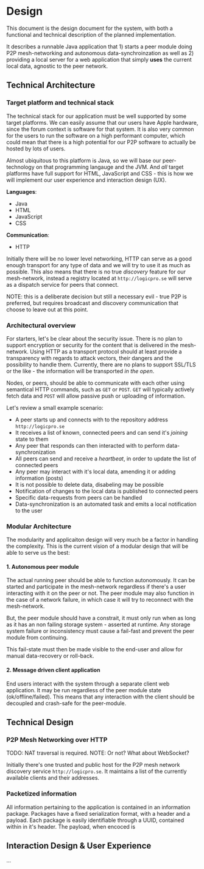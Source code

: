 Design
======

This document is the design document for the system, with both a functional and technical description of the planned implementation.

It describes a runnable Java application that 1) starts a peer module doing P2P mesh-networking and autonomous data-synchroinzation as well as 2) providing a local server for a web application that simply __uses__ the current local data, agnostic to the peer network.

## Technical Architecture

### Target platform and technical stack

The technical stack for our application must be well supported by some target platforms. We can easily assume that our users have Apple hardware, since the forum context is software for that system. It is also very common for the users to run the software on a high performant computer, which could mean that there is a high potential for our P2P software to actually be hosted by lots of users.

Almost ubiquitous to this platform is Java, so we will base our peer-technology on that programming langauge and the JVM. And _all_ target platforms have full support for HTML, JavaScript and CSS - this is how we will implement our user experience and interaction design (UX).

__Languages__:

- Java
- HTML
- JavaScript
- CSS

__Communication__:

- HTTP

Initially there will be no lower level networking, HTTP can serve as a good enough transport for any type of data and we will try to use it as much as possible. This also means that there is no true _discovery_ feature for our mesh-network, instead a registry located at `http://logicpro.se` will serve as a dispatch service for peers that connect.

NOTE: this is a deliberate decision but still a necessary evil - true P2P is preferred, but requires broadcast and discovery communication that choose to leave out at this point.

### Architectural overview

For starters, let's be clear about the security issue. There is no plan to support encryption or security for the content that is delivered in the mesh-network. Using HTTP as a transport protocol should at least provide a transparency with regards to attack vectors, their dangers and the possibility to handle them. Currently, there are no plans to support SSL/TLS or the like - the information will be transported _in the open_.

Nodes, or peers, should be able to communicate with each other using semantical HTTP commands, such as `GET` or `POST`. `GET` will typically actively fetch data and `POST` will allow passive push or uploading of information.

Let's review a small example scenario:

- A peer starts up and connects with to the repository address `http://logicpro.se`
- It receives a list of known, connected peers and can send it's _joining_ state to them
- Any peer that responds can then interacted with to perform data-synchronization
- All peers can send and receive a _heartbeat_, in order to update the list of connected peers
- Any peer may interact with it's local data, amending it or adding information (posts)
- It is not possible to delete data, disabeling may be possible
- Notification of changes to the local data is published to connected peers
- Specific data-requests from peers can be handled
- Data-synchronization is an automated task and emits a local notification to the user

### Modular Architecture

The modularity and applicaiton design will very much be a factor in handling the complexity. This is the current vision of a modular design that will be able to serve us the best:

#### 1. Autonomous peer module

The actual running peer should be able to function autonomously. It can be started and participate in the mesh-network regardless if there's a user interacting with it on the peer or not. The peer module may also function in the case of a network failure, in which case it will try to reconnect with the mesh-network.

But, the peer module should have a constrait, it must only run when as long as it has an non failing storage system - asserted at runtime. Any storage system failure or inconsistency must cause a fail-fast and prevent the peer module from continuing.

This fail-state must then be made visible to the end-user and allow for manual data-recovery or roll-back.

#### 2. Message driven client application

End users interact with the system through a separate client web application. It may be run regardless of the peer module state (ok/offline/failed). This means that any interaction with the client should be decoupled and crash-safe for the peer-module.

## Technical Design

### P2P Mesh Networking over HTTP

TODO: NAT traversal is required.
NOTE: Or not? What about WebSocket?

Initially there's one trusted and public host for the P2P mesh network discovery service `http://logicpro.se`. It maintains a list of the currently available clients and their addresses. 

### Packetized information

All information pertaining to the application is contained in an information package. Packages have a fixed serialization format, with a header and a payload. Each package is easily identifiable through a UUID, contained within in it's header. The payload, when encoced is 

## Interaction Design & User Experience

...


